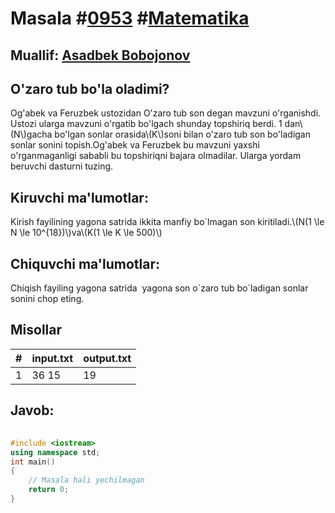
<h1>Masala #<a href="https://robocontest.uz/tasks/0953">0953</a> #<a href="https://robocontest.uz/tasks?category=7">Matematika</a></h1>
<h2> Muallif: <a href="https://robocontest.uz/profile/asadbek_bobojonov06">Asadbek Bobojonov</a></h2>
<h2>O'zaro tub bo'la oladimi?</h2>
<p>Og'abek va Feruzbek ustozidan O'zaro tub son degan mavzuni o'rganishdi. Ustozi ularga mavzuni o'rgatib bo'lgach shunday topshiriq berdi. 1 dan\(N\)gacha bo'lgan sonlar orasida\(K\)soni bilan o'zaro tub son bo'ladigan sonlar sonini topish.Og'abek va Feruzbek bu mavzuni yaxshi o'rganmaganligi sababli bu topshiriqni bajara olmadilar. Ularga yordam beruvchi dasturni tuzing.</p>
<h2>Kiruvchi ma'lumotlar:</h2>
<p>Kirish fayilining yagona satrida ikkita manfiy bo`lmagan son kiritiladi.\(N(1 \le N \le 10^{18})\)va\(K(1 \le K \le 500)\)</p>
<h2>Chiquvchi ma'lumotlar:</h2>
<p>Chiqish fayiling yagona satrida  yagona son o`zaro tub bo`ladigan sonlar sonini chop eting.</p>
<h2>Misollar</h2>
<table>
    <thead>
        <tr>
            <th>#</th>
            <th>input.txt</th>
            <th>output.txt</th>
        </tr>
    </thead>
    <tbody>
            <tr>
                <td>1</td>
                <td>36 15</td>
                <td>19</td>
            </tr>
    </tbody>
    </table>
    
<h2>Javob:</h2>

######
```cpp
#include <iostream>
using namespace std;
int main()
{
    // Masala hali yechilmagan
    return 0;
}
```
